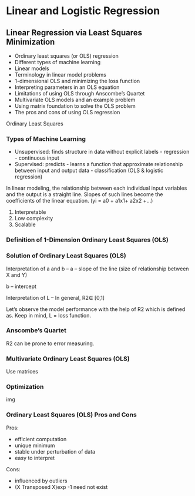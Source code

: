 # Linear and Logistic Regression

## Linear Regression via Least Squares Minimization

* Ordinary least squares (or OLS) regression
* Different types of machine learning
* Linear models
* Terminology in linear model problems
* 1-dimensional OLS and minimizing the loss function
* Interpreting parameters in an OLS equation
* Limitations of using OLS through Anscombe’s Quartet
* Multivariate OLS models and an example problem
* Using matrix foundation to solve the OLS problem
* The pros and cons of using OLS regression

Ordinary Least Squares

### Types of Machine Learning

* Unsupervised: finds structure in data without explicit labels - regression - continuous input
* Supervised: predicts - learns a function that approximate relationship between input and output data - classification (OLS & logistic regression)

In linear modeling, the relationship between each individual input variables and the output is a straight line. Slopes of such lines become the coefficients of the linear equation. (yi = a0 + a1x1+ a2x2 +…)

1. Interpretable
2. Low complexity
3. Scalable

### Definition of 1-Dimension Ordinary Least Squares (OLS)
### Solution of Ordinary Least Squares (OLS)
Interpretation of a and b
–
a – slope of the line (size of relationship between X and Y)

b – intercept

Interpretation of L
–
In general, R2∈ [0,1]

Let’s observe the model performance with the help of R2 which is defined as. Keep in mind, L = loss function. 

### Anscombe’s Quartet

R2 can be prone to error measuring.

### Multivariate Ordinary Least Squares (OLS)

Use matrices

### Optimization

img

### Ordinary Least Squares (OLS) Pros and Cons

Pros:
* efficient computation
* unique minimum
* stable under perturbation of data
* easy to interpret

Cons:
* influenced by outliers
* (X Transposed X)exp -1 need not exist





